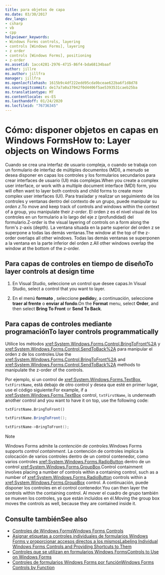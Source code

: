 ```yaml
---
title: para objetos de capa
ms.date: 03/30/2017
dev_langs:
- csharp
- vb
- cpp
helpviewer_keywords:
- Windows Forms controls, layering
- controls [Windows Forms], layering
- z order
- controls [Windows Forms], positioning
- z-order
ms.assetid: 1acc4281-2976-4715-86f4-bda68134baaf
author: jillre
ms.author: jillfra
manager: jillfra
ms.openlocfilehash: 1615b9c4df222edd95cda9bceae622ba6f1d8d78
ms.sourcegitcommit: de17a7a0a37042f0d4406f5ae5393531caeb25ba
ms.translationtype: MT
ms.contentlocale: es-ES
ms.lasthandoff: 01/24/2020
ms.locfileid: "76736345"
---
```

# <a name="how-to-layer-objects-on-windows-forms"></a><span data-ttu-id="de07d-102">Cómo: disponer objetos en capas en Windows Forms</span><span class="sxs-lookup"><span data-stu-id="de07d-102">How to: Layer objects on Windows Forms</span></span>

<span data-ttu-id="de07d-103">Cuando se crea una interfaz de usuario compleja, o cuando se trabaja con un formulario de interfaz de múltiples documentos (MDI), a menudo se desea disponer en capas los controles y los formularios secundarios para crear interfaces de usuario (UI) más complejas.</span><span class="sxs-lookup"><span data-stu-id="de07d-103">When you create a complex user interface, or work with a multiple document interface (MDI) form, you will often want to layer both controls and child forms to create more complex user interfaces (UI).</span></span> <span data-ttu-id="de07d-104">Para trasladar y realizar un seguimiento de los controles y ventanas dentro del contexto de un grupo, puede manipular su *orden z*.</span><span class="sxs-lookup"><span data-stu-id="de07d-104">To move and keep track of controls and windows within the context of a group, you manipulate their *z-order*.</span></span> <span data-ttu-id="de07d-105">El orden z es el nivel visual de los controles en un formulario a lo largo del eje z (profundidad) del formulario.</span><span class="sxs-lookup"><span data-stu-id="de07d-105">Z-order is the visual layering of controls on a form along the form's z-axis (depth).</span></span> <span data-ttu-id="de07d-106">La ventana situada en la parte superior del orden z se superpone a todas las demás ventanas.</span><span class="sxs-lookup"><span data-stu-id="de07d-106">The window at the top of the z-order overlaps all other windows.</span></span> <span data-ttu-id="de07d-107">Todas las demás ventanas se superponen a la ventana en la parte inferior del orden z.</span><span class="sxs-lookup"><span data-stu-id="de07d-107">All other windows overlap the window at the bottom of the z-order.</span></span>

## <a name="to-layer-controls-at-design-time"></a><span data-ttu-id="de07d-108">Para capas de controles en tiempo de diseño</span><span class="sxs-lookup"><span data-stu-id="de07d-108">To layer controls at design time</span></span>

1. <span data-ttu-id="de07d-109">En Visual Studio, seleccione un control que desee capas.</span><span class="sxs-lookup"><span data-stu-id="de07d-109">In Visual Studio, select a control that you want to layer.</span></span>

2. <span data-ttu-id="de07d-110">En el menú **formato** , seleccione **pedido**y, a continuación, seleccione **traer al frente** o **enviar al fondo**.</span><span class="sxs-lookup"><span data-stu-id="de07d-110">On the **Format** menu, select **Order**, and then select **Bring To Front** or **Send To Back**.</span></span>

## <a name="to-layer-controls-programmatically"></a><span data-ttu-id="de07d-111">Para capas de controles mediante programación</span><span class="sxs-lookup"><span data-stu-id="de07d-111">To layer controls programmatically</span></span>

<span data-ttu-id="de07d-112">Utilice los métodos <xref:System.Windows.Forms.Control.BringToFront%2A> y <xref:System.Windows.Forms.Control.SendToBack%2A> para manipular el orden z de los controles.</span><span class="sxs-lookup"><span data-stu-id="de07d-112">Use the <xref:System.Windows.Forms.Control.BringToFront%2A> and <xref:System.Windows.Forms.Control.SendToBack%2A> methods to manipulate the z-order of the controls.</span></span>

<span data-ttu-id="de07d-113">Por ejemplo, si un control de <xref:System.Windows.Forms.TextBox>, `txtFirstName`, está debajo de otro control y desea que esté en primer lugar, use el código siguiente:</span><span class="sxs-lookup"><span data-stu-id="de07d-113">For example, if a <xref:System.Windows.Forms.TextBox> control, `txtFirstName`, is underneath another control and you want to have it on top, use the following code:</span></span>

```vb
txtFirstName.BringToFront()
```

```csharp
txtFirstName.BringToFront();
```

```cpp
txtFirstName->BringToFront();
```

> [!NOTE]
> <span data-ttu-id="de07d-114">Windows Forms admite la *contención de controles*.</span><span class="sxs-lookup"><span data-stu-id="de07d-114">Windows Forms supports *control containment*.</span></span> <span data-ttu-id="de07d-115">La contención de controles implica la colocación de varios controles dentro de un control contenedor, como varios controles <xref:System.Windows.Forms.RadioButton> dentro de un control <xref:System.Windows.Forms.GroupBox>.</span><span class="sxs-lookup"><span data-stu-id="de07d-115">Control containment involves placing a number of controls within a containing control, such as a number of <xref:System.Windows.Forms.RadioButton> controls within a <xref:System.Windows.Forms.GroupBox> control.</span></span> <span data-ttu-id="de07d-116">A continuación, puede disponer los controles en el control contenedor.</span><span class="sxs-lookup"><span data-stu-id="de07d-116">You can then layer the controls within the containing control.</span></span> <span data-ttu-id="de07d-117">Al mover el cuadro de grupo también se mueven los controles, ya que están incluidos en él.</span><span class="sxs-lookup"><span data-stu-id="de07d-117">Moving the group box moves the controls as well, because they are contained inside it.</span></span>

## <a name="see-also"></a><span data-ttu-id="de07d-118">Consulte también</span><span class="sxs-lookup"><span data-stu-id="de07d-118">See also</span></span>

- [<span data-ttu-id="de07d-119">Controles de Windows Forms</span><span class="sxs-lookup"><span data-stu-id="de07d-119">Windows Forms Controls</span></span>](index.md)
- [<span data-ttu-id="de07d-120">Asignar etiquetas a controles individuales de formularios Windows Forms y proporcionar accesos directos a los mismos</span><span class="sxs-lookup"><span data-stu-id="de07d-120">Labeling Individual Windows Forms Controls and Providing Shortcuts to Them</span></span>](labeling-individual-windows-forms-controls-and-providing-shortcuts-to-them.md)
- [<span data-ttu-id="de07d-121">Controles que se utilizan en formularios Windows Forms</span><span class="sxs-lookup"><span data-stu-id="de07d-121">Controls to Use on Windows Forms</span></span>](controls-to-use-on-windows-forms.md)
- [<span data-ttu-id="de07d-122">Controles de formularios Windows Forms por función</span><span class="sxs-lookup"><span data-stu-id="de07d-122">Windows Forms Controls by Function</span></span>](windows-forms-controls-by-function.md)
